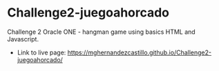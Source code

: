 # Challenge2-juegoahorcado
Challenge 2 Oracle ONE - hangman game using basics HTML and Javascript.
* Link to live page: https://mghernandezcastillo.github.io/Challenge2-juegoahorcado/
